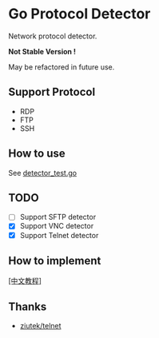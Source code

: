 # Go Protocol Detector

Network protocol detector. 

**Not Stable Version !** 

May be refactored in future use.

## Support Protocol

* RDP
* FTP
* SSH

## How to use

See [detector_test.go](https://github.com/allanpk716/go-protocol-detector/blob/master/detector_test.go)

## TODO

- [ ] Support SFTP detector
- [x] Support VNC detector
- [x] Support Telnet detector

## How to implement

[[中文教程]](https://github.com/allanpk716/go-protocol-detector/blob/master/ReadMeThings/readme_cn.md)

## Thanks

* [ziutek/telnet](ziutek/telnet)